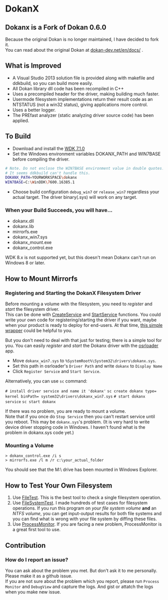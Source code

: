 # DokanX

## Dokanx is a Fork of Dokan 0.6.0
Because the original Dokan is no longer maintained, I have decided to fork it.   
You can read about the original Dokan at [dokan-dev.net/en/docs/](http://dokan-dev.net/en/docs/) . 

## What is Improved
* A Visual Studio 2013 solution file is provided along with makefile and ddkbuild, so you can build more easily.
* All Dokan library dll code has been recompiled in C++
* Uses a precompiled header for the driver, making building much faster.
* Usermode filesystem implementations return their result code as an NTSTATUS (not a win32 status), giving applications more control.
* Uses a better logger.
* The PREfast analyzer (static analyzing driver source code) has been applied.

## To Build
* Download and install the [WDK 7.1.0](http://www.microsoft.com/en-us/download/details.aspx?id=11800)
* Set the Windows environment variables DOKANX_PATH and WIN7BASE before compiling the driver.

```bash
# Note. Do not enclose the WIN7BASE environment value in double quotes.  
# It seems ddkbuild can't handle this.
DOKANX_PATH=YOURWORKSPACE\dokanx
WIN7BASE=C:\WinDDK\7600.16385.1
```
* Choose build configuration `debug_win7` or `release_win7` regardless your actual target. The driver binary(.sys) will work on any target. 

### When your Build Succeeds, you will have...
* dokanx.dll
* dokanx.lib
* mirrorfs.exe
* dokanx_win7.sys
* dokanx_mount.exe
* dokanx_control.exe

WDK 8.x is not supported yet, but this doesn't mean Dokanx can't run on Windows 8 or later. 

## How to Mount Mirrorfs
### Registering and Starting the DokanX Filesystem Driver
Before mounting a volume with the filesystem, you need to *register* and *start* the filesystem driver.  
This can be done with [CreateService](http://msdn.microsoft.com/en-us/library/windows/desktop/ms682450(v=vs.85).aspx) and [StartService](http://msdn.microsoft.com/en-us/library/windows/desktop/ms686321(v=vs.85).aspx) functions. You could write your own code for registering/starting the driver if you want, maybe when your product is ready to deploy for end-users. At that time, [this simple wrapper](https://github.com/BenjaminKim/dokanx/blob/master/Common/WinNT/NtServiceCtrl.cpp) could be helpful to you.

But you don't need to deal with that just for testing; there is a simple tool for you.
You can easily *register* and *start* the Dokanx driver with the [osrloader](http://www.osronline.com/article.cfm?article=157) app.
* Move `dokanx_win7.sys` to `%SystemRoot%\System32\drivers\dokanx.sys`.
* Set this path in osrloader's `Driver Path` and write `dokanx` to `Display Name`
* Click `Register Service` and `Start Service`.
 
Alternatively, you can use `sc` command:

`# install driver service and name it 'dokanx'`
`sc create dokanx type=  kernel binPath= system32\drivers\dokanx_win7.sys`
`# start dokanx service`
`sc start dokanx`

If there was no problem, you are ready to mount a volume.  
Note that if you once do `Stop Service` then you can't restart service until you reboot. This may be `dokanx.sys`'s problem. (It is very hard to write device driver stopping code in Windows. I haven't found what is the problem in dokanx.sys code yet.)

### Mounting a Volume
```
> dokanx_control.exe /i s
> mirrorfs.exe /l m /r c:\your_actual_folder
```

You should see that the M:\ drive has been mounted in Windows Explorer.

## How to Test Your Own Filesystem
1. Use [FileTest](https://github.com/ladislav-zezula/FileTest). This is the best tool to check a single filesystem operation.
2. Use [FileSystemTest](https://github.com/BenjaminKim/FileSystemTest). I made hundreds of test cases for filesystem operations. If you run this program on *your file system volume* **and** an *NTFS volume*, you can get input-output results for both file systems and you can find what is wrong with your file system by diffing these files. 
3. Use [ProcessMonitor](http://technet.microsoft.com/en-us/sysinternals/bb896645.aspx). If you are facing a new problem, ProcessMonitor is a great first tool to use. 

## Contribution
### How do I report an issue?
You can ask about the problem you met. But don't ask it to me personally. Please make it as a github issue.  
If you are not sure about the problem which you report, please run `Process Monitor` and `DebugView` and capture the logs. And gist or attatch the logs when you make new issue.
